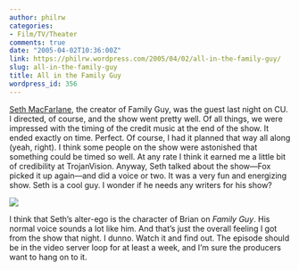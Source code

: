 ```yaml
---
author: philrw
categories:
- Film/TV/Theater
comments: true
date: "2005-04-02T10:36:00Z"
link: https://philrw.wordpress.com/2005/04/02/all-in-the-family-guy/
slug: all-in-the-family-guy
title: All in the Family Guy
wordpress_id: 356
---
```


[Seth MacFarlane](http://www.imdb.com/name/nm0532235/), the creator of Family Guy, was the guest last night on CU. I directed, of course, and the show went pretty well. Of all things, we were impressed with the timing of the credit music at the end of the show. It ended exactly on time. Perfect. Of course, I had it planned that way all along (yeah, right). I think some people on the show were astonished that something could be timed so well. At any rate I think it earned me a little bit of credibility at TrojanVision. Anyway, Seth talked about the show—Fox picked it up again—and did a voice or two. It was a very fun and energizing show. Seth is a cool guy. I wonder if he needs any writers for his show?

![](/images/IMG_0113.jpg)

<!--more-->

I think that Seth’s alter-ego is the character of Brian on _Family Guy_. His normal voice sounds a lot like him. And that’s just the overall feeling I got from the show that night. I dunno. Watch it and find out. The episode should be in the video server loop for at least a week, and I’m sure the producers want to hang on to it.
